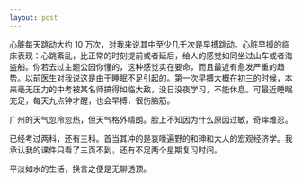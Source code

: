 ```yaml
---
layout: post
---
```


心脏每天跳动大约 10 万次，对我来说其中至少几千次是早搏跳动。心脏早搏的临床表现：心跳紊乱，比正常的时刻提前或者延后，给人的感觉如同坐过山车或者海盗船。你若去过主题公园你懂的，这种感觉实在要命，而且最近有愈发严重的趋势。以前医生对我说这是由于睡眠不足引起的。第一次早搏大概在初三的时候，本来毫无压力的中考被某名师搞得如临大敌，没日没夜学习，不能休息。可最近睡眠充足，每天九点钟才醒，也会早搏，很伤脑筋。

广州的天气忽冷忽热，但天气格外晴朗。脸上不知因为什么原因过敏，奇痒难忍。

已经考过两科，还有三科。首当其冲的是哀嚎遍野的和珅和大人的宏观经济学。我承认我的课件只看了三页不到，还有不足两个星期复习时间。

平淡如水的生活，换言之便是无聊透顶。
